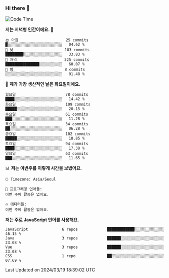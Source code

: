 ### Hi there 👋

<!--
**hi-aa/hi-aa** is a ✨ _special_ ✨ repository because its `README.md` (this file) appears on your GitHub profile.

Here are some ideas to get you started:

- 🔭 I’m currently working on ...
- 🌱 I’m currently learning ...
- 👯 I’m looking to collaborate on ...
- 🤔 I’m looking for help with ...
- 💬 Ask me about ...
- 📫 How to reach me: ...
- 😄 Pronouns: ...
- ⚡ Fun fact: ...
-->

<!--START_SECTION:waka-->
![Code Time](http://img.shields.io/badge/Code%20Time-56%20hrs%2031%20mins-blue)

**저는 저녁형 인간이에요. 🦉** 

```text
🌞 아침                     25 commits          █░░░░░░░░░░░░░░░░░░░░░░░░   04.62 % 
🌆 낮　                     183 commits         ████████░░░░░░░░░░░░░░░░░   33.83 % 
🌃 저녁                     325 commits         ███████████████░░░░░░░░░░   60.07 % 
🌙 밤　                     8 commits           ░░░░░░░░░░░░░░░░░░░░░░░░░   01.48 % 
```
📅 **제가 가장 생산적인 날은 화요일이에요.** 

```text
월요일                      78 commits          ████░░░░░░░░░░░░░░░░░░░░░   14.42 % 
화요일                      109 commits         █████░░░░░░░░░░░░░░░░░░░░   20.15 % 
수요일                      61 commits          ███░░░░░░░░░░░░░░░░░░░░░░   11.28 % 
목요일                      34 commits          ██░░░░░░░░░░░░░░░░░░░░░░░   06.28 % 
금요일                      102 commits         █████░░░░░░░░░░░░░░░░░░░░   18.85 % 
토요일                      94 commits          ████░░░░░░░░░░░░░░░░░░░░░   17.38 % 
일요일                      63 commits          ███░░░░░░░░░░░░░░░░░░░░░░   11.65 % 
```


📊 **저는 이번주를 이렇게 시간을 보냈어요.** 

```text
🕑︎ Timezone: Asia/Seoul

💬 프로그래밍 언어들: 
이번 주에 활동은 없어요.

🔥 에디터들: 
이번 주에 활동은 없어요.
```

**저는 주로 JavaScript 언어를 사용해요.** 

```text
JavaScript               6 repos             ████████████░░░░░░░░░░░░░   46.15 % 
Java                     3 repos             ██████░░░░░░░░░░░░░░░░░░░   23.08 % 
Vue                      3 repos             ██████░░░░░░░░░░░░░░░░░░░   23.08 % 
CSS                      1 repo              ██░░░░░░░░░░░░░░░░░░░░░░░   07.69 % 
```




 Last Updated on 2024/03/19 18:39:02 UTC
<!--END_SECTION:waka-->
